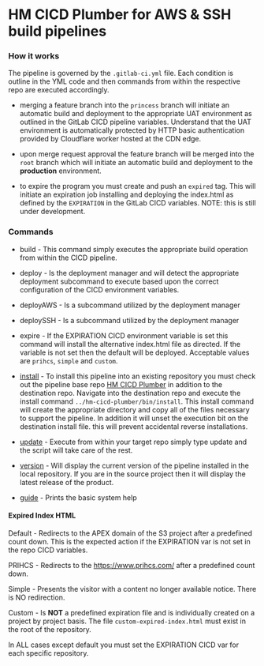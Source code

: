 # HM CICD Plumber for AWS & SSH build pipelines

### How it works

The pipeline is governed by the `.gitlab-ci.yml` file. Each condition is outline in the YML code and then commands from within the respective repo are executed accordingly.

  - merging a feature branch into the `princess` branch will initiate an automatic build and deployment to the appropriate UAT environment as outlined in the GitLab CICD pipeline variables. Understand that the UAT environment is automatically protected by HTTP basic authentication provided by Cloudflare worker hosted at the CDN edge.
  
  - upon merge request approval the feature branch will be merged into the `root` branch which will initiate an automatic build and deployment to the **production** environment. 
  
  - to expire the program you must create and push an `expired` tag. This will initiate an expiration job installing and deploying the index.html as defined by the `EXPIRATION` in the GitLab CICD variables. NOTE: this is still under development.

### Commands

  - build - This command simply executes the appropriate build operation from within the CICD pipeline.
  
  - deploy - Is the deployment manager and will detect the appropriate deployment subcommand to execute based upon the correct configuration of the CICD environment variables.
  
  - deployAWS - Is a subcommand utilized by the deployment manager
  
  - deploySSH - Is a subcommand utilized by the deployment manager
  
  - expire - If the EXPIRATION CICD environment variable is set this command will install the alternative index.html file as directed. If the variable is not set then the default will be deployed. Acceptable values are `prihcs`, `simple` and `custom`.
  
  - [install](docs/INSTALL.md) - To install this pipeline into an existing repository you must check out the pipeline base repo [HM CICD Plumber](https://gitlab.com/hm-devs/hm-cicd-plumber/) in addition to the destination repo. Navigate into the destination repo and execute the install command `../hm-cicd-plumber/bin/install`. This install command will create the appropriate directory and copy all of the files necessary to support the pipeline. In addition it will unset the execution bit on the destination install file. this will prevent accidental reverse installations.

  - [update](docs/UPDATE.md) - Execute from within your target repo simply type update and the script will take care of the rest.

  - [version](docs/VERSION.md) - Will display the current version of the pipeline installed in the local repository. If you are in the source project then it will display the latest release of the product.
  
  - [guide](docs/GUIDE.md) - Prints the basic system help

#### Expired Index HTML

Default - Redirects to the APEX domain of the S3 project after a predefined count down. This is the expected action if the EXPIRATION var is not set in the repo CICD variables.

PRIHCS - Redirects to the https://www.prihcs.com/ after a predefined count down.

Simple - Presents the visitor with a content no longer available notice. There is NO redirection.

Custom - Is **NOT** a predefined expiration file and is individually created on a project by project basis. The file `custom-expired-index.html` must exist in the root of the repository.

In ALL cases except default you must set the EXPIRATION CICD var for each specific repository.